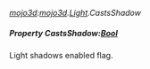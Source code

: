 _[mojo3d](../../modules/mojo3d/mojo3d-module.md):[mojo3d](../../modules/mojo3d/mojo3d-module.md).[Light](../../modules/mojo3d/mojo3d-light.md).CastsShadow_
##### Property CastsShadow:[Bool](../../modules/wonkey/wonkey-types-bool.md)
Light shadows enabled flag.
